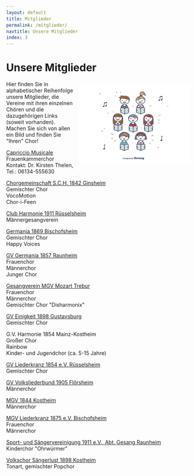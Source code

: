 ```yaml
---
layout: default
title: Mitglieder
permalink: /mitglieder/
navtitle: Unsere Mitglieder
index: 3
---
```

# Unsere Mitglieder
<img style="width: 300px; float: right;" alt="Chor" src="/Saengerkreis/choir3.svg" hspace="10" vspace="10">

Hier finden Sie in alphabetischer Reihenfolge unsere Mitglieder, die Vereine mit ihren einzelnen Chören und die dazugehörigen Links (soweit vorhanden). Machen Sie sich von allen ein Bild und finden Sie "Ihren" Chor!

[Capriccio Musicale](http://www.capriccio-musicale.de/)<br>
Frauenkammerchor<br>
Kontakt: Dr. Kirsten Thelen, Tel.: 06134-555630

[Chorgemeinschaft S.C.H. 1842 Ginsheim](http://www.chorgemeinschaft-ginsheim.de/)<br>
Gemischter Chor<br>
VocoMotion<br>
Chor-i-Feen

[Club Harmonie 1911 Rüsselsheim](http://club-harmonie.de/index.shtml)<br>
Männergesangverein

[Germania 1869 Bischofsheim](http://www.gesangvereingermania.de/)<br>
Gemischter Chor<br>
Happy Voices

[GV Germania 1857 Raunheim](http://www.germania-raunheim.de/)<br>
Frauenchor<br>
Männerchor<br>
Junger Chor

[Gesangverein MGV Mozart Trebur](http://www.mozart-trebur.de/)<br>
Frauenchor<br>
Männerchor<br>
Gemischter Chor "Disharmonix"

[GV Einigkeit 1898 Gustavsburg](https://www.facebook.com/Gesangverein-Einigkeit-1898-Gustavsburg-eV-100307365726793/?ref=page_internal)<br>
Gemischter Chor

G.V. Harmonie 1854 Mainz-Kostheim<br>
Großer Chor<br>
Rainbow<br>
Kinder- und Jugendchor (ca. 5-15 Jahre)


[GV Liederkranz 1854 e.V. Rüsselsheim](http://liederkranz1854.de/)<br>
Gemischter Chor

[GV Volksliederbund 1905 Flörsheim](http://www.volksliederbund.de/)<br>
Männerchor

[MGV 1844 Kostheim](http://mgv1844.de/)<br>
Männerchor

[MGV Liederkranz 1875 e.V. Bischofsheim](http://www.liederkranz-bischofsheim.de/)<br>
Frauenchor<br>
Männerchor

[Sport- und Sängervereinigung 1911 e.V., Abt. Gesang Raunheim](https://www.ssv-raunheim.de/abteilungen/gesang/)<br>
Kinderchor "Ohrwürmer"

[Volkschor Sängerlust 1898 Kostheim](http://www.tonart-kostheim.de/)<br>
Tonart, gemischter Popchor
